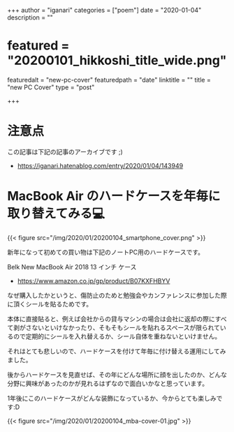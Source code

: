 +++
author = "iganari"
categories = ["poem"]
date = "2020-01-04"
description = ""
# featured = "20200101_hikkoshi_title_wide.png"
featuredalt = "new-pc-cover"
featuredpath = "date"
linktitle = ""
title = "new PC Cover"
type = "post"

+++

# 注意点

この記事は下記の記事のアーカイブです ;)

+ https://iganari.hatenablog.com/entry/2020/01/04/143949

# MacBook Air のハードケースを年毎に取り替えてみる💻

{{< figure src="/img/2020/01/20200104_smartphone_cover.png" >}}

新年になって初めての買い物は下記のノートPC用のハードケースです。

Belk New MacBook Air 2018 13 インチ ケース

+ https://www.amazon.co.jp/gp/product/B07KXFHBYV

なぜ購入したかというと、傷防止のためと勉強会やカンファレンスに参加した際に頂くシールを貼るためです。

本体に直接貼ると、例えば会社からの貸与マシンの場合は会社に返却の際にすべて剥がさないといけなかったり、そもそもシールを貼れるスペースが限られているので定期的にシールを入れ替えるか、シール自体を重ねないといけません。

それはとても悲しいので、ハードケースを付けて年毎に付け替える運用にしてみました。

後からハードケースを見直せば、その年にどんな場所に顔を出したのか、どんな分野に興味があったのかが見れるはずなので面白いかなと思っています。

1年後にこのハードケースがどんな装飾になっているか、今からとても楽しみです:D

{{< figure src="/img/2020/01/20200104_mba-cover-01.jpg" >}}